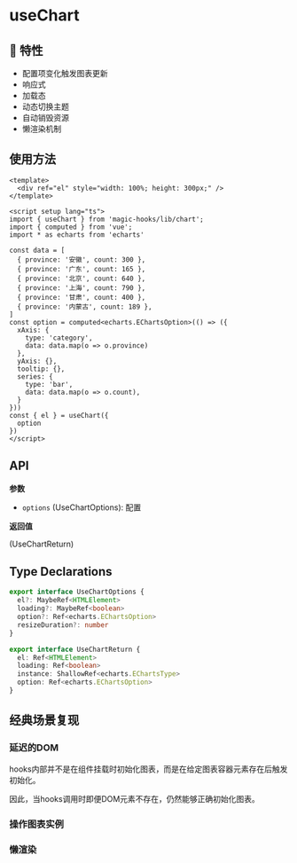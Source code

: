 # useChart

<Example title="useChart">
  <useChart />
</Example>

## 🚀 特性

- 配置项变化触发图表更新
- 响应式
- 加载态
- 动态切换主题
- 自动销毁资源
- 懒渲染机制

## 使用方法

<Example>
  <useChart-2 />
</Example>

```vue
<template>
  <div ref="el" style="width: 100%; height: 300px;" />
</template>

<script setup lang="ts">
import { useChart } from 'magic-hooks/lib/chart';
import { computed } from 'vue';
import * as echarts from 'echarts'

const data = [
  { province: '安徽', count: 300 },
  { province: '广东', count: 165 },
  { province: '北京', count: 640 },
  { province: '上海', count: 790 },
  { province: '甘肃', count: 400 },
  { province: '内蒙古', count: 189 },
]
const option = computed<echarts.EChartsOption>(() => ({
  xAxis: {
    type: 'category',
    data: data.map(o => o.province)
  },
  yAxis: {},
  tooltip: {},
  series: {
    type: 'bar',
    data: data.map(o => o.count),
  }
}))
const { el } = useChart({
  option
})
</script>
```

## API

**参数**

- `options` (UseChartOptions): 配置

**返回值**

(UseChartReturn)

## Type Declarations

```ts
export interface UseChartOptions {
  el?: MaybeRef<HTMLElement>
  loading?: MaybeRef<boolean>
  option?: Ref<echarts.EChartsOption>
  resizeDuration?: number
}

export interface UseChartReturn {
  el: Ref<HTMLElement>
  loading: Ref<boolean>
  instance: ShallowRef<echarts.EChartsType>
  option: Ref<echarts.EChartsOption>
}

```

## 经典场景复现

### 延迟的DOM

<Example>
  <useChart-3 />
</Example>

hooks内部并不是在组件挂载时初始化图表，而是在给定图表容器元素存在后触发初始化。

因此，当hooks调用时即便DOM元素不存在，仍然能够正确初始化图表。

### 操作图表实例

<Example>
  <useChart-4 />
</Example>

### 懒渲染

<Example>
  <useChart-5 />
</Example>
